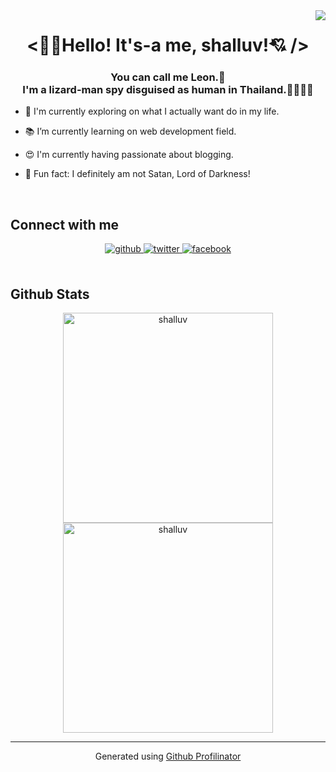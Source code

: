 <div align="right">
<img src="https://komarev.com/ghpvc/?username=shalluv&&style=flat-square" align="right" />
</div>

<h1><div align="center"><👋🏼Hello! It's-a me, shalluv!💘 /></div></h1>

<h3><div align="center">You can call me Leon.🦁<br />I'm a lizard-man spy disguised as human in Thailand.🕵🏽‍♂🦎</div></h3>

- 🔭 I'm currently exploring on what I actually want do in my life.

- 📚 I’m currently learning on web development field.

- 😍 I'm currently having passionate about blogging.

- 👿 Fun fact: I definitely am not Satan, Lord of Darkness!

<br/>

<h2>Connect with me</h2>

<div align="center">
<a href="https://github.com/shalluv" target="_blank">
<img src=https://img.shields.io/badge/github-%2324292e.svg?&style=for-the-badge&logo=github&logoColor=white alt=github style="margin-bottom: 5px;" />
</a>
<a href="https://twitter.com/shalluv_" target="_blank">
<img src=https://img.shields.io/badge/twitter-%2300acee.svg?&style=for-the-badge&logo=twitter&logoColor=white alt=twitter style="margin-bottom: 5px;" />
</a>
<a href="https://www.facebook.com/poonpipob" target="_blank">
<img src=https://img.shields.io/badge/facebook-%232E87FB.svg?&style=for-the-badge&logo=facebook&logoColor=white alt=facebook style="margin-bottom: 5px;" />
</a>  
</div>

<br />

<h2>Github Stats</h2>

<div align="center">
<img src="https://github-readme-stats.vercel.app/api?username=shalluv&show_icons=true&locale=en" style="width:24em;" alt="shalluv" />

<img src="https://github-readme-streak-stats.herokuapp.com/?user=shalluv&" style="width:24em;" alt="shalluv" />
</div>

---

<div align="center">Generated using <a href="https://profilinator.rishav.dev/" target="_blank">Github Profilinator</a></div>
